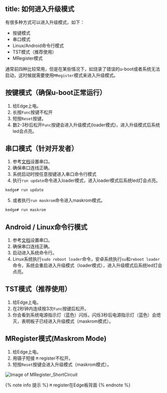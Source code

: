 title: 如何进入升级模式
---

有很多种方式可以进入升级模式，如下：

* 按键模式
* 串口模式
* Linux/Android命令行模式
* TST模式（推荐使用）
* MRegister模式

通常前四种比较常用，但是在某些情况下，如烧录了错误的u-boot或者系统无法启动，这时候就需要使用`MRegister`模式来进入升级模式。

## 按键模式（确保u-boot正常运行）

1. 给Edge上电。
2. 长按`Func`按键不松开
3. 短按`Reset`按键。
4. 数2-3秒后松开`Func`按键会进入升级模式(loader模式)，进入升级模式后系统led会点亮。

## 串口模式（针对开发者）

1. 参考[文档](/android/zh-cn/edge/SetupSerialTool.html)设置串口。
2. 确保串口连线正确。
3. 系统启动时按任意按键进入串口命令行模式
4. 执行`run update`命令进入loader模式，进入loader模式后系统led灯会点亮。

```sh
kedge# run update
```

5. 或者执行`run maskrom`命令进入maskrom模式。

```sh
kedge# run maskrom
```

## Android / Linux命令行模式

1. 参考[文档](/android/zh-cn/edge/SetupSerialTool.html)设置串口。
2. 确保串口连线正确。
3. 启动进入系统命令行。
4. Linux系统执行`sudo reboot loader`命令，安卓系统执行`su`和`reboot loader`命令，系统会重启进入升级模式（loader模式），进入升级模式后系统led灯会点亮。

## TST模式（推荐使用）

1. 给Edge上电。
2. 在2秒钟内连续按3次`Func`按键后松开。
3. 你会看到系统电源指示灯（蓝色）闪烁，闪烁3秒后电源指示灯（蓝色）会熄灭，表明板子已经进入升级模式（maskrom模式）。

## MRegister模式(Maskrom Mode)

1. 给Edge上电。
2. 用镊子短接 `M` register不松开。
3. 短按`Reset`按键会进入升级模式（maskrom模式）。

![Image of MRegister_ShortCircuit](/android/images/edge/MRegister_ShortCircuit.png)

{% note info 提示 %}
`M` register在Edge板背面
{% endnote %}

